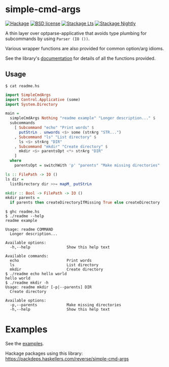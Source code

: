 # simple-cmd-args

[![Hackage](https://img.shields.io/hackage/v/simple-cmd-args.svg)](https://hackage.haskell.org/package/simple-cmd-args)
[![BSD license](https://img.shields.io/badge/license-BSD-blue.svg)](LICENSE)
[![Stackage Lts](http://stackage.org/package/simple-cmd-args/badge/lts)](http://stackage.org/lts/package/simple-cmd-args)
[![Stackage Nightly](http://stackage.org/package/simple-cmd-args/badge/nightly)](http://stackage.org/nightly/package/simple-cmd-args)

A thin layer over optparse-applicative that avoids type plumbing for
subcommands by using `Parser (IO ())`.

Various wrapper functions are also provided for common option/arg idioms.

See the library's [documentation](https://hackage.haskell.org/package/simple-cmd-args/docs/SimpleCmdArgs.html) for details of all the functions provided.

## Usage

```shellsession
$ cat readme.hs
```
```haskell
import SimpleCmdArgs
import Control.Applicative (some)
import System.Directory

main =
  simpleCmdArgs Nothing "readme example" "Longer description..." $
  subcommands
    [ Subcommand "echo" "Print words" $
      putStrLn . unwords <$> some (strArg "STR...")
    , Subcommand "ls" "List directory" $
      ls <$> strArg "DIR"
    , Subcommand "mkdir" "Create directory" $
      mkdir <$> parentsOpt <*> strArg "DIR"
    ]
  where
    parentsOpt = switchWith 'p' "parents" "Make missing directories"

ls :: FilePath -> IO ()
ls dir =
  listDirectory dir >>= mapM_ putStrLn

mkdir :: Bool -> FilePath -> IO ()
mkdir parents =
  if parents then createDirectoryIfMissing True else createDirectory
```
```shellsession
$ ghc readme.hs
$ ./readme --help
readme example

Usage: readme COMMAND
  Longer description...

Available options:
  -h,--help                Show this help text

Available commands:
  echo                     Print words
  ls                       List directory
  mkdir                    Create directory
$ ./readme echo hello world
hello world
$ ./readme mkdir -h
Usage: readme mkdir [-p|--parents] DIR
  Create directory

Available options:
  -p,--parents             Make missing directories
  -h,--help                Show this help text
```

# Examples
See the [examples](https://github.com/juhp/simple-cmd-args/tree/main/examples).

Hackage packages using this library: https://packdeps.haskellers.com/reverse/simple-cmd-args
